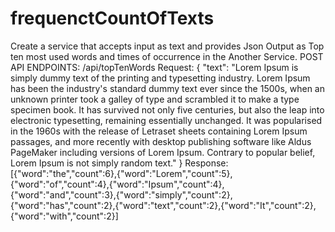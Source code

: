 # frequenctCountOfTexts
Create a service that accepts input as text and provides Json Output as Top ten most used words and times of occurrence in the Another Service.
POST API ENDPOINTS: /api/topTenWords
Request: {
    "text": "Lorem Ipsum is simply dummy text of the printing and typesetting industry. Lorem Ipsum has been the industry's standard dummy text ever since the 1500s, when an unknown printer took a galley of type and scrambled it to make a type specimen book. It has survived not only five centuries, but also the leap into electronic typesetting, remaining essentially unchanged. It was popularised in the 1960s with the release of Letraset sheets containing Lorem Ipsum passages, and more recently with desktop publishing software like Aldus PageMaker including versions of Lorem Ipsum. Contrary to popular belief, Lorem Ipsum is not simply random text."
}
Response: [{"word":"the","count":6},{"word":"Lorem","count":5},{"word":"of","count":4},{"word":"Ipsum","count":4},{"word":"and","count":3},{"word":"simply","count":2},{"word":"has","count":2},{"word":"text","count":2},{"word":"It","count":2},{"word":"with","count":2}]
